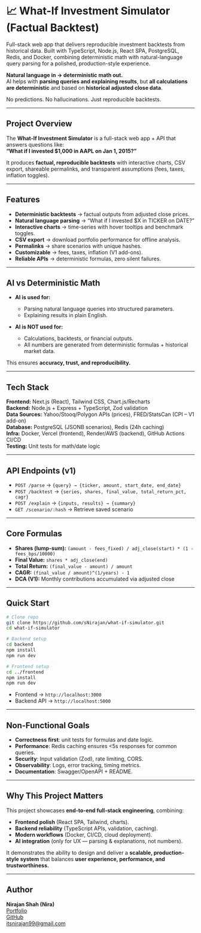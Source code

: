 # 📈 What-If Investment Simulator (Factual Backtest)
Full-stack web app that delivers reproducible investment backtests from historical data. Built with TypeScript, Node.js, React SPA, PostgreSQL, Redis, and Docker, combining deterministic math with natural-language query parsing for a polished, production-style experience.

**Natural language in → deterministic math out.**  
AI helps with **parsing queries and explaining results**, but **all calculations are deterministic** and based on **historical adjusted close data**.  

No predictions. No hallucinations. Just reproducible backtests.  

---

##  Project Overview
The **What-If Investment Simulator** is a full-stack web app + API that answers questions like:  
**“What if I invested $1,000 in AAPL on Jan 1, 2015?”**  

It produces **factual, reproducible backtests** with interactive charts, CSV export, shareable permalinks, and transparent assumptions (fees, taxes, inflation toggles).  

---

##  Features
-  **Deterministic backtests** → factual outputs from adjusted close prices.  
-  **Natural language parsing** → “What if I invested $X in TICKER on DATE?”  
-  **Interactive charts** → time-series with hover tooltips and benchmark toggles.  
-  **CSV export** → download portfolio performance for offline analysis.  
-  **Permalinks** → share scenarios with unique hashes.  
-  **Customizable** → fees, taxes, inflation (V1 add-ons).  
-  **Reliable APIs** → deterministic formulas, zero silent failures.  

---

##  AI vs Deterministic Math
- **AI is used for:**  
  - Parsing natural language queries into structured parameters.  
  - Explaining results in plain English.  

- **AI is NOT used for:**  
  - Calculations, backtests, or financial outputs.  
  - All numbers are generated from deterministic formulas + historical market data.  

This ensures **accuracy, trust, and reproducibility.**  

---

##  Tech Stack
**Frontend:** Next.js (React), Tailwind CSS, Chart.js/Recharts  
**Backend:** Node.js + Express + TypeScript, Zod validation  
**Data Sources:** Yahoo/Stooq/Polygon APIs (prices), FRED/StatsCan (CPI – V1 add-on)  
**Database:** PostgreSQL (JSONB scenarios), Redis (24h caching)  
**Infra:** Docker, Vercel (frontend), Render/AWS (backend), GitHub Actions CI/CD  
**Testing:** Unit tests for math/date logic  

---

##  API Endpoints (v1)
- `POST /parse` → `{query} → {ticker, amount, start_date, end_date}`  
- `POST /backtest` → `{series, shares, final_value, total_return_pct, cagr}`  
- `POST /explain` → `{inputs, results} → {summary}`  
- `GET /scenario/:hash` → Retrieve saved scenario  

---

##  Core Formulas
- **Shares (lump-sum):** `(amount - fees_fixed) / adj_close(start) * (1 - fees_bps/10000)`  
- **Final Value:** `shares * adj_close(end)`  
- **Total Return:** `(final_value - amount) / amount`  
- **CAGR:** `(final_value / amount)^(1/years) - 1`  
- **DCA (V1):** Monthly contributions accumulated via adjusted close  

---

##  Quick Start

```bash
# Clone repo
git clone https://github.com/sNirajan/what-if-simulator.git
cd what-if-simulator

# Backend setup
cd backend
npm install
npm run dev

# Frontend setup
cd ../frontend
npm install
npm run dev
```

- Frontend → `http://localhost:3000`  
- Backend API → `http://localhost:5000`  


---

##  Non-Functional Goals
-  **Correctness first**: unit tests for formulas and date logic.  
-  **Performance**: Redis caching ensures <5s responses for common queries.  
-  **Security**: Input validation (Zod), rate limiting, CORS.  
-  **Observability**: Logs, error tracking, timing metrics.  
-  **Documentation**: Swagger/OpenAPI + README.  

---

##  Why This Project Matters
This project showcases **end-to-end full-stack engineering**, combining:  
- **Frontend polish** (React SPA, Tailwind, charts).  
- **Backend reliability** (TypeScript APIs, validation, caching).  
- **Modern workflows** (Docker, CI/CD, cloud deployment).  
- **AI integration** (only for UX — parsing & explanations, not numbers).  

It demonstrates the ability to design and deliver a **scalable, production-style system** that balances **user experience, performance, and trustworthiness.**  

---

##  Author
**Nirajan Shah (Nira)**  
[Portfolio](http://nirajanshah.me)  
[GitHub](https://github.com/sNirajan)  
itsnirajan99@gmail.com
